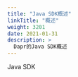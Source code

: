 ```yaml
---
title: "Java SDK概述"
linkTitle: "概述"
weight: 3201
date: 2021-01-31
description: >
  Dapr的Java SDK概述
---
```




Java SDK



